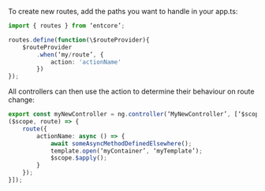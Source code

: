 To create new routes, add the paths you want to handle in your app.ts:

``` typescript
import { routes } from ‘entcore’;

routes.define(function(\$routeProvider){
    $routeProvider
        .when(‘my/route’, {
            action: 'actionName'
        })
});
```

All controllers can then use the action to determine their behaviour on route change:

``` typescript
export const myNewController = ng.controller(‘MyNewController’, [‘$scope’, ‘route’,
($scope, route) => {
    route({
        actionName: async () => {
            await someAsyncMethodDefinedElsewhere();
            template.open(‘myContainer’, ‘myTemplate’);
            $scope.$apply();
        }
    });
}]);
```
